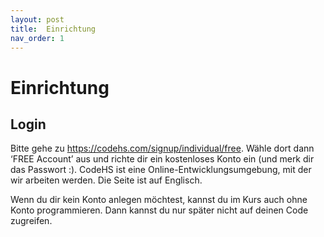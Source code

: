 ```yaml
---
layout: post
title:  Einrichtung
nav_order: 1
---
```

# Einrichtung

## Login

Bitte gehe zu https://codehs.com/signup/individual/free. 
Wähle dort dann ‘FREE Account’ aus und richte dir ein kostenloses Konto ein (und merk dir das Passwort :). CodeHS ist eine Online-Entwicklungsumgebung, mit der wir arbeiten werden. Die Seite ist auf Englisch. 

Wenn du dir kein Konto anlegen möchtest, kannst du im Kurs auch ohne Konto programmieren. Dann kannst du nur später nicht auf deinen Code zugreifen.
